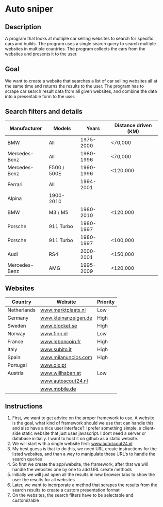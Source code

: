 # Auto sniper

## Description

A program that looks at multiple car selling websites to search for specific cars and builds.
The program uses a single search query to search multiple websites in multiple countries.
The program collects the cars from the websites and presents it to the user.

## Goal

We want to create a website that searches a list of car selling websites all at the same time and returns the results to the user.
The program has to scrape car search result data from all given websites, and combine the data into a presentable form to the user.

## Search filters and details

| Manufacturer  | Models      | Years     | Distance driven (KM) |
|---------------|-------------|-----------|----------------------|
| BMW           | All         | 1975-2000 | <70,000              |
| Mercedes-Benz | All         | 1980-1996 | <70,000              |
| Mercedes-Benz | E500 / 500E | 1990-1996 | <120,000             |
| Ferrari       | All         | 1994-2001 |                      |
| Alpina        | 1900-2010   |           |                      |
| BMW           | M3 / M5     | 1980-2010 | <120,000             |
| Porsche       | 911 Turbo   | 1980-1997 |                      |
| Porsche       | 911 Turbo   | 1980-1997 | <100,000             |
| Audi          | RS4         | 2000-2001 | <150,000             |
| Mercedes-Benz | AMG         | 1995-2009 | <120,000             |

## Websites

| Country     | Website              | Priority |
|-------------|----------------------|----------|
| Netherlands | www.marktplaats.nl   | Low      |
| Germany     | www.kleinanzeigen.de | High     |
| Sweden      | www.blocket.se       | High     |
| Norway      | www.finn.nl          | Low      |
| France      | www.leboncoin.fr     | High     |
| Italy       | www.subito.it        | High     |
| Spain       | www.milanuncios.com  | High     |
| Portugal    | www.olx.pt           |          |
| Austria     | www.willhaben.at     | Low      |
|             | www.autoscout24.nl   |          |
|             | www.mobile.de        |          |

## Instructions

1. First, we want to get advice on the proper framework to use. A website is the goal, what kind of framework should we use that can handle this and also have a nice user interface?
I prefer something simple, a client-side static website that just uses javascript. I dont need a server or database initially. I want to host it on github as a static website.
2. We will start with a single website first: www.autoscout24.nl
3. My best guess is that to do this, we need URL create instructions for the listed websites, and than a way to manipulate these URL's to handle the search queries
4. So first we create the app/website, the framework, after that we will handle the websites one by one to add URL create methods
5. Initially we will just open all the results in new browser tabs to show the user the results for all websites
6. Later, we want to incorporate a method that scrapes the results from the search results to create a custom presentation format
7. On the websites, the search filters have to be selectable and customizable
